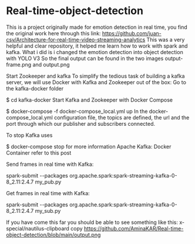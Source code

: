 # Real-time-object-detection
This is a project originally made for emotion detection in real time, you find the original work here  through this link: https://github.com/juan-csv/Architecture-for-real-time-video-streaming-analytics 
This was a very helpful and clear repository, it helped me learn how to work with spark and kafka.
What i did is i changed the emotion detection into object detection with YOLO V3
So the final output can be found in the two images output-frame.png and output.png

Start Zookeeper and kafka
To simplify the tedious task of building a kafka server, we will use Docker with Kafka and Zookeeper out of the box: Go to the kafka-docker folder

$ cd kafka-docker 
Start Kafka and Zookeeper with Docker Compose

$ docker-compose -f docker-compose_local.yml up 
In the docker-compose_local.yml configuration file, the topics are defined, the url and the port through which our publisher and subscribers connected.

To stop Kafka uses

$ docker-compose stop 
for more information Apache Kafka: Docker Container refer to this post

Send frames in real time with Kafka:

spark-submit --packages org.apache.spark:spark-streaming-kafka-0-8_2.11:2.4.7  my_pub.py

Get frames in real time with Kafka:


spark-submit --packages org.apache.spark:spark-streaming-kafka-0-8_2.11:2.4.7  my_sub.py

If you have come this far you should be able to see something like this:
x-special/nautilus-clipboard
copy
https://github.com/AminaKAR/Real-time-object-detection/blob/main/output.png
